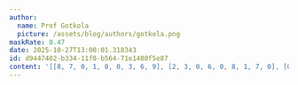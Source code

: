 ```yaml
---
author:
  name: Prof Gotkola
  picture: /assets/blog/authors/gotkola.png
maskRate: 0.47
date: 2025-10-27T13:00:01.318343
id: d9447402-b334-11f0-b564-71e1480f5e87
content: '[[8, 7, 0, 1, 0, 0, 3, 6, 9], [2, 3, 0, 6, 0, 8, 1, 7, 0], [0, 0, 9, 7, 0, 0, 8, 0, 2], [0, 0, 3, 0, 7, 9, 5, 4, 6], [0, 0, 8, 4, 6, 0, 0, 9, 0], [4, 0, 6, 2, 3, 0, 7, 0, 0], [0, 6, 1, 3, 8, 0, 0, 0, 5], [0, 0, 2, 9, 0, 0, 0, 0, 7], [0, 4, 7, 5, 0, 0, 9, 0, 0]]'
---
```

